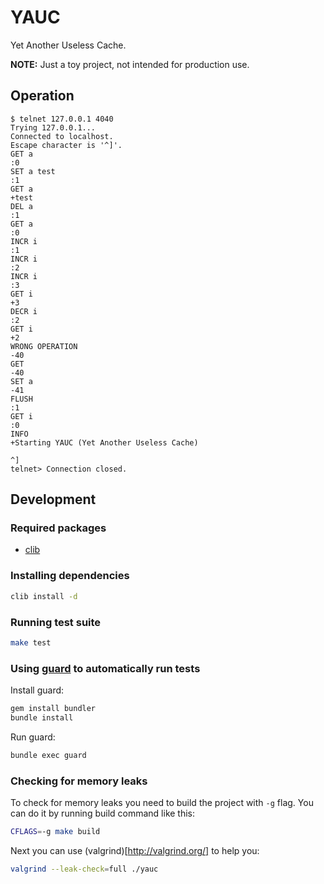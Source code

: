 # YAUC

Yet Another Useless Cache.

**NOTE:** Just a toy project, not intended for production use.

## Operation

```
$ telnet 127.0.0.1 4040
Trying 127.0.0.1...
Connected to localhost.
Escape character is '^]'.
GET a
:0
SET a test
:1
GET a
+test
DEL a
:1
GET a
:0
INCR i
:1
INCR i
:2
INCR i
:3
GET i
+3
DECR i
:2
GET i
+2
WRONG OPERATION
-40
GET
-40
SET a
-41
FLUSH
:1
GET i
:0
INFO
+Starting YAUC (Yet Another Useless Cache)

^]
telnet> Connection closed.
```

## Development

### Required packages

* [clib](https://github.com/clibs/clib)

### Installing dependencies

```bash
clib install -d
```

### Running test suite

```bash
make test
```

### Using [guard](https://github.com/guard/guard) to automatically run tests

Install guard:

```bash
gem install bundler
bundle install
```

Run guard:

```bash
bundle exec guard
```

### Checking for memory leaks

To check for memory leaks you need to build the project with `-g` flag. You can do it by running build
command like this:

```bash
CFLAGS=-g make build
```

Next you can use (valgrind)[http://valgrind.org/] to help you:

```bash
valgrind --leak-check=full ./yauc
```
